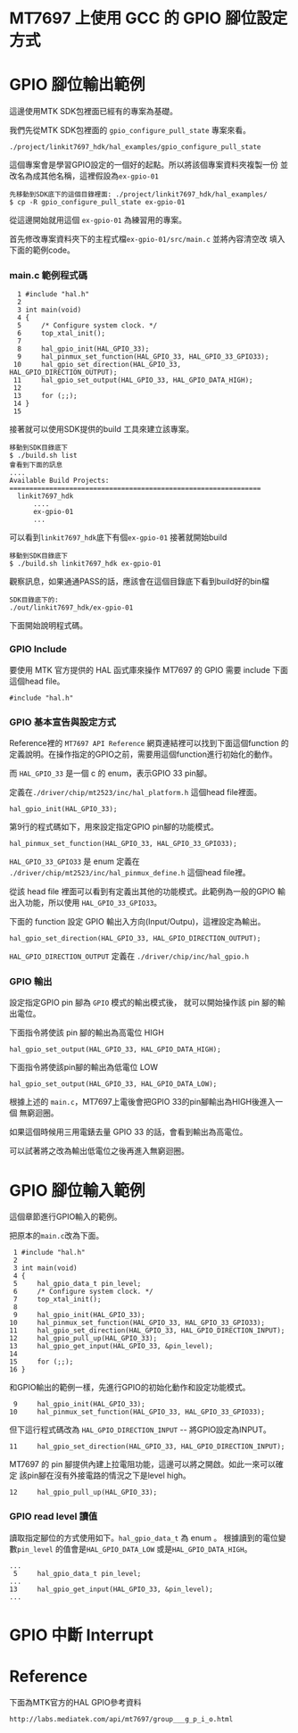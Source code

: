 # MT7697 上使用 GCC 的 GPIO 腳位設定方式

# GPIO 腳位輸出範例

這邊使用MTK SDK包裡面已經有的專案為基礎。

我們先從MTK SDK包裡面的 `gpio_configure_pull_state` 專案來看。

    ./project/linkit7697_hdk/hal_examples/gpio_configure_pull_state

這個專案會是學習GPIO設定的一個好的起點。所以將該個專案資料夾複製一份
並改名為成其他名稱，這裡假設為`ex-gpio-01`

    先移動到SDK底下的這個目錄裡面: ./project/linkit7697_hdk/hal_examples/
    $ cp -R gpio_configure_pull_state ex-gpio-01

從這邊開始就用這個 `ex-gpio-01` 為練習用的專案。

首先修改專案資料夾下的主程式檔`ex-gpio-01/src/main.c` 並將內容清空改
填入下面的範例code。

### main.c 範例程式碼

	  1 #include "hal.h"
      2
      3 int main(void)
      4 {
      5     /* Configure system clock. */
      6     top_xtal_init();
      7
      8     hal_gpio_init(HAL_GPIO_33);
      9     hal_pinmux_set_function(HAL_GPIO_33, HAL_GPIO_33_GPIO33);
     10     hal_gpio_set_direction(HAL_GPIO_33, HAL_GPIO_DIRECTION_OUTPUT);
     11     hal_gpio_set_output(HAL_GPIO_33, HAL_GPIO_DATA_HIGH);
     12
     13     for (;;);
     14 }
     15

接著就可以使用SDK提供的build 工具來建立該專案。

    移動到SDK目錄底下
    $ ./build.sh list
	會看到下面的訊息
	....
	Available Build Projects:
    ===============================================================
      linkit7697_hdk
	      ....
		  ex-gpio-01
		  ...


可以看到`linkit7697_hdk`底下有個`ex-gpio-01` 接著就開始build

    移動到SDK目錄底下
    $ ./build.sh linkit7697_hdk ex-gpio-01

觀察訊息，如果通通PASS的話，應該會在這個目錄底下看到build好的bin檔

    SDK目錄底下的:
    ./out/linkit7697_hdk/ex-gpio-01

下面開始說明程式碼。

### GPIO Include

要使用 MTK 官方提供的 HAL 函式庫來操作 MT7697 的 GPIO 需要 include
下面這個head file。

    #include "hal.h"

### GPIO 基本宣告與設定方式

Reference裡的 `MT7697 API Reference` 網頁連結裡可以找到下面這個function
的定義說明。在操作指定的GPIO之前，需要用這個function進行初始化的動作。

而 `HAL_GPIO_33` 是一個 c 的 enum，表示GPIO 33 pin腳。

定義在`./driver/chip/mt2523/inc/hal_platform.h` 這個head file裡面。

    hal_gpio_init(HAL_GPIO_33);

第9行的程式碼如下，用來設定指定GPIO pin腳的功能模式。

	hal_pinmux_set_function(HAL_GPIO_33, HAL_GPIO_33_GPIO33);

`HAL_GPIO_33_GPIO33` 是 enum 定義在 
`./driver/chip/mt2523/inc/hal_pinmux_define.h` 這個head file裡。

從該 head file 裡面可以看到有定義出其他的功能模式。此範例為一般的GPIO
輸出入功能，所以使用 `HAL_GPIO_33_GPIO33`。

下面的 function 設定 GPIO 輸出入方向(Input/Outpu)，這裡設定為輸出。

    hal_gpio_set_direction(HAL_GPIO_33, HAL_GPIO_DIRECTION_OUTPUT);

`HAL_GPIO_DIRECTION_OUTPUT` 定義在 `./driver/chip/inc/hal_gpio.h`

### GPIO 輸出

設定指定GPIO pin 腳為 `GPIO` 模式的輸出模式後，
就可以開始操作該 pin 腳的輸出電位。

下面指令將使該 pin 腳的輸出為高電位 HIGH

    hal_gpio_set_output(HAL_GPIO_33, HAL_GPIO_DATA_HIGH);

下面指令將使該pin腳的輸出為低電位 LOW

    hal_gpio_set_output(HAL_GPIO_33, HAL_GPIO_DATA_LOW);

根據上述的 `main.c`，MT7697上電後會把GPIO 33的pin腳輸出為HIGH後進入一個
無窮迴圈。

如果這個時候用三用電錶去量 GPIO 33 的話，會看到輸出為高電位。

可以試著將之改為輸出低電位之後再進入無窮迴圈。

# GPIO 腳位輸入範例

這個章節進行GPIO輸入的範例。

把原本的`main.c`改為下面。

     1 #include "hal.h"
     2
     3 int main(void)
     4 {
     5     hal_gpio_data_t pin_level;
     6     /* Configure system clock. */
     7     top_xtal_init();
     8
     9     hal_gpio_init(HAL_GPIO_33);
    10     hal_pinmux_set_function(HAL_GPIO_33, HAL_GPIO_33_GPIO33);
    11     hal_gpio_set_direction(HAL_GPIO_33, HAL_GPIO_DIRECTION_INPUT);
    12     hal_gpio_pull_up(HAL_GPIO_33);
    13     hal_gpio_get_input(HAL_GPIO_33, &pin_level);
    14
    15     for (;;);
    16 }

和GPIO輸出的範例一樣，先進行GPIO的初始化動作和設定功能模式。

     9     hal_gpio_init(HAL_GPIO_33);
    10     hal_pinmux_set_function(HAL_GPIO_33, HAL_GPIO_33_GPIO33);

但下這行程式碼改為 `HAL_GPIO_DIRECTION_INPUT` -- 將GPIO設定為INPUT。

    11     hal_gpio_set_direction(HAL_GPIO_33, HAL_GPIO_DIRECTION_INPUT);

MT7697 的 pin 腳提供內建上拉電阻功能，這邊可以將之開啟。如此一來可以確定
該pin腳在沒有外接電路的情況之下是level high。

    12     hal_gpio_pull_up(HAL_GPIO_33);

### GPIO read level 讀值

讀取指定腳位的方式使用如下。`hal_gpio_data_t` 為 enum 。
根據讀到的電位變數`pin_level` 的值會是`HAL_GPIO_DATA_LOW` 
或是`HAL_GPIO_DATA_HIGH`。

	...
     5     hal_gpio_data_t pin_level;
	...
    13     hal_gpio_get_input(HAL_GPIO_33, &pin_level);
	...

# GPIO 中斷 Interrupt



# Reference

下面為MTK官方的HAL GPIO參考資料

    http://labs.mediatek.com/api/mt7697/group___g_p_i_o.html

